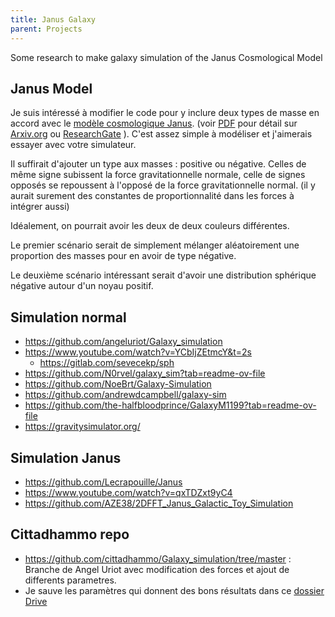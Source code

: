 ```yaml
---
title: Janus Galaxy
parent: Projects
---
```


Some research to make galaxy simulation of the Janus Cosmological Model

## Janus Model 

Je suis intéressé à modifier le code pour y inclure deux types de masse en accord avec le [modèle cosmologique Janus](https://januscosmologicalmodel.com/). (voir [PDF](https://www.savoir-sans-frontieres.com/JPP/telechargeables/English/janus/The%20Janus%20Cosmological%20Model.pdf) pour détail sur [Arxiv.org](https://arxiv.org/search/?query=jean-pierre+petit&searchtype=author&abstracts=show&order=-announced_date_first&size=50) ou [ResearchGate](https://www.researchgate.net/profile/Jean-Pierre-Petit) ). C'est assez simple à modéliser et j'aimerais essayer avec votre simulateur.

Il suffirait d'ajouter un type aux masses : positive ou négative. 
Celles de même signe subissent la force gravitationnelle normale, celle de signes opposés se repoussent à l'opposé de la force gravitationnelle normal. (il y aurait surement des constantes de proportionnalité dans les forces à intégrer aussi)

Idéalement, on pourrait avoir les deux de deux couleurs différentes. 

Le premier scénario serait de simplement mélanger aléatoirement une proportion des masses pour en avoir de type négative.

Le deuxième scénario intéressant serait d'avoir une distribution sphérique négative autour d'un noyau positif. 

## Simulation normal

- <https://github.com/angeluriot/Galaxy_simulation>
- <https://www.youtube.com/watch?v=YCbIjZEtmcY&t=2s>
  - <https://gitlab.com/sevecekp/sph>
- <https://github.com/N0rvel/galaxy_sim?tab=readme-ov-file>
- <https://github.com/NoeBrt/Galaxy-Simulation>
- <https://github.com/andrewdcampbell/galaxy-sim>
- <https://github.com/the-halfbloodprince/GalaxyM1199?tab=readme-ov-file>
- <https://gravitysimulator.org/>

## Simulation Janus

- <https://github.com/Lecrapouille/Janus>
- <https://www.youtube.com/watch?v=qxTDZxt9yC4>
- <https://github.com/AZE38/2DFFT_Janus_Galactic_Toy_Simulation>

## Cittadhammo repo

- <https://github.com/cittadhammo/Galaxy_simulation/tree/master> : Branche de Angel Uriot avec modification des forces et ajout de differents parametres.
- Je sauve les paramètres qui donnent des bons résultats dans ce [dossier Drive](https://drive.google.com/drive/folders/1tXFFqUIw7dHimga0lHhRDTUVEyZdCxl1?usp=sharing)
